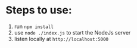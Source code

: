 # Steps to use:
1. run ```npm install``` <br>
2. use ```node ./index.js``` to start the NodeJs server
3. listen locally at ``http://localhost:5000``
